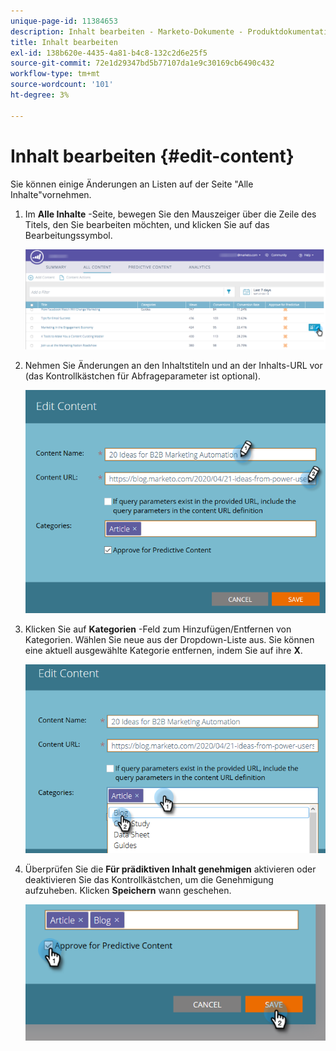 ```yaml
---
unique-page-id: 11384653
description: Inhalt bearbeiten - Marketo-Dokumente - Produktdokumentation
title: Inhalt bearbeiten
exl-id: 138b620e-4435-4a81-b4c8-132c2d6e25f5
source-git-commit: 72e1d29347bd5b77107da1e9c30169cb6490c432
workflow-type: tm+mt
source-wordcount: '101'
ht-degree: 3%

---
```


# Inhalt bearbeiten {#edit-content}

Sie können einige Änderungen an Listen auf der Seite &quot;Alle Inhalte&quot;vornehmen.

1. Im **Alle Inhalte** -Seite, bewegen Sie den Mauszeiger über die Zeile des Titels, den Sie bearbeiten möchten, und klicken Sie auf das Bearbeitungssymbol.

   ![](assets/image2017-10-3-9-3a8-3a1.png)

1. Nehmen Sie Änderungen an den Inhaltstiteln und an der Inhalts-URL vor (das Kontrollkästchen für Abfrageparameter ist optional).

   ![](assets/edit-content-2.png)

1. Klicken Sie auf **Kategorien** -Feld zum Hinzufügen/Entfernen von Kategorien. Wählen Sie neue aus der Dropdown-Liste aus. Sie können eine aktuell ausgewählte Kategorie entfernen, indem Sie auf ihre **X**.

   ![](assets/edit-content-3.png)

1. Überprüfen Sie die **Für prädiktiven Inhalt genehmigen** aktivieren oder deaktivieren Sie das Kontrollkästchen, um die Genehmigung aufzuheben. Klicken **Speichern** wann geschehen.

   ![](assets/edit-content-4.png)

